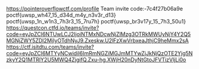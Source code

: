 https://pointeroverflowctf.com/profile
Team invite code:-7c4f27b06a9e
poctf{uwsp_wh47_15_d34d_m4y_n3v3r_d13}
poctf{uwsp_1n_w1n3_7h3r3_15_7ru7h}
poctf{uwsp_br3v17y_15_7h3_50u1}
https://questcon.ctfd.io/teams/invite?code=eyJpZCI6NTUwLCJ2IjoiNTMxNDcwNjZlMzg3OTRkMWUyNjY4Y2Q5MGNjZWY5ZDI2MjIyOTdhNyJ9.Zxeskw.U2lFzXwVrbxeaJthjC9heMmx2sA
https://ctf.isitdtu.com/teams/invite?code=eyJpZCI6MTYyNCwidiI6ImRmNGZiMGJmMTYwZjJkNjQzOTE2Yjg5NzkyY2Q1MTRlY2U5MWQ4ZjgifQ.Zxu-hg.XWjH20nDyNtGtoJFVTizVljLi0o
